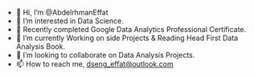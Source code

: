 - 👋 Hi, I’m @AbdelrhmanEffat
- 👀 I’m interested in Data Science.
- 🌱 Recently completed Google Data Analytics Professional Certificate. 
- 🌱 I’m currently Working on side Projects & Reading Head First Data Analysis Book.
- 💞️ I’m looking to collaborate on Data Analysis Projects.
- 📫 How to reach me, dseng_effat@outlook.com

<!---
AbdelrhmanEffat/AbdelrhmanEffat is a ✨ special ✨ repository because its `README.md` (this file) appears on your GitHub profile.
You can click the Preview link to take a look at your changes.
--->
